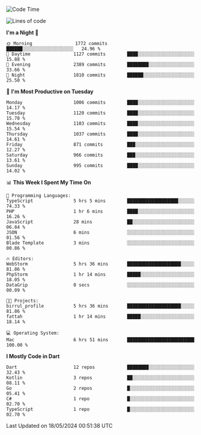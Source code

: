 <!--START_SECTION:waka-->
![Code Time](http://img.shields.io/badge/Code%20Time-515%20hrs%203%20mins-blue)

![Lines of code](https://img.shields.io/badge/From%20Hello%20World%20I%27ve%20Written-1.9%20million%20lines%20of%20code-blue)

**I'm a Night 🦉** 

```text
🌞 Morning                1772 commits        ██████░░░░░░░░░░░░░░░░░░░   24.96 % 
🌆 Daytime                1127 commits        ████░░░░░░░░░░░░░░░░░░░░░   15.88 % 
🌃 Evening                2389 commits        ████████░░░░░░░░░░░░░░░░░   33.66 % 
🌙 Night                  1810 commits        ██████░░░░░░░░░░░░░░░░░░░   25.50 % 
```
📅 **I'm Most Productive on Tuesday** 

```text
Monday                   1006 commits        ████░░░░░░░░░░░░░░░░░░░░░   14.17 % 
Tuesday                  1120 commits        ████░░░░░░░░░░░░░░░░░░░░░   15.78 % 
Wednesday                1103 commits        ████░░░░░░░░░░░░░░░░░░░░░   15.54 % 
Thursday                 1037 commits        ████░░░░░░░░░░░░░░░░░░░░░   14.61 % 
Friday                   871 commits         ███░░░░░░░░░░░░░░░░░░░░░░   12.27 % 
Saturday                 966 commits         ███░░░░░░░░░░░░░░░░░░░░░░   13.61 % 
Sunday                   995 commits         ████░░░░░░░░░░░░░░░░░░░░░   14.02 % 
```


📊 **This Week I Spent My Time On** 

```text
💬 Programming Languages: 
TypeScript               5 hrs 5 mins        ███████████████████░░░░░░   74.33 % 
PHP                      1 hr 6 mins         ████░░░░░░░░░░░░░░░░░░░░░   16.26 % 
JavaScript               28 mins             ██░░░░░░░░░░░░░░░░░░░░░░░   06.84 % 
JSON                     6 mins              ░░░░░░░░░░░░░░░░░░░░░░░░░   01.56 % 
Blade Template           3 mins              ░░░░░░░░░░░░░░░░░░░░░░░░░   00.86 % 

🔥 Editors: 
WebStorm                 5 hrs 36 mins       ████████████████████░░░░░   81.86 % 
PhpStorm                 1 hr 14 mins        █████░░░░░░░░░░░░░░░░░░░░   18.05 % 
DataGrip                 0 secs              ░░░░░░░░░░░░░░░░░░░░░░░░░   00.09 % 

🐱‍💻 Projects: 
birrul_profile           5 hrs 36 mins       ████████████████████░░░░░   81.86 % 
fattah                   1 hr 14 mins        █████░░░░░░░░░░░░░░░░░░░░   18.14 % 

💻 Operating System: 
Mac                      6 hrs 51 mins       █████████████████████████   100.00 % 
```

**I Mostly Code in Dart** 

```text
Dart                     12 repos            ████████░░░░░░░░░░░░░░░░░   32.43 % 
Kotlin                   3 repos             ██░░░░░░░░░░░░░░░░░░░░░░░   08.11 % 
Go                       2 repos             █░░░░░░░░░░░░░░░░░░░░░░░░   05.41 % 
C#                       1 repo              █░░░░░░░░░░░░░░░░░░░░░░░░   02.70 % 
TypeScript               1 repo              █░░░░░░░░░░░░░░░░░░░░░░░░   02.70 % 
```




 Last Updated on 18/05/2024 00:51:38 UTC
<!--END_SECTION:waka-->
